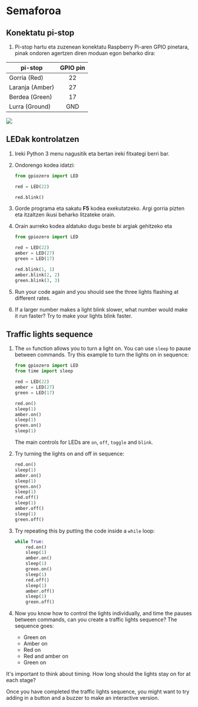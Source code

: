 # Semaforoa

## Konektatu pi-stop

1. Pi-stop hartu eta zuzenean konektatu Raspberry Pi-aren GPIO pinetara, pinak ondoren agertzen diren moduan egon beharko dira:

| pi-stop   | GPIO pin |
| --------- | :------: |
| Gorria (Red)       | 22       |
| Laranja (Amber)     | 27       |
| Berdea (Green)     | 17       |
| Lurra (Ground)    | GND      |

![](images/pi-stop.png)

## LEDak kontrolatzen

1. Ireki Python 3 menu nagusitik eta bertan ireki fitxategi berri bar.

1. Ondorengo kodea idatzi:

    ```python
    from gpiozero import LED

    red = LED(22)

    red.blink()
    ```

1. Gorde programa eta sakatu **F5** kodea exekutatzeko. Argi gorria pizten eta itzaltzen ikusi beharko litzateke orain. 

1. Orain aurreko kodea aldatuko dugu beste bi argiak gehitzeko eta 


    ```python
    from gpiozero import LED

    red = LED(22)
    amber = LED(27)
    green = LED(17)

    red.blink(1, 1)
    amber.blink(2, 2)
    green.blink(3, 3)
    ```

1. Run your code again and you should see the three lights flashing at different rates.

1. If a larger number makes a light blink slower, what number would make it run faster? Try to make your lights blink faster.

## Traffic lights sequence

1. The `on` function allows you to turn a light on. You can use `sleep` to pause between commands. Try this example to turn the lights on in sequence:

    ```python
    from gpiozero import LED
    from time import sleep

    red = LED(22)
    amber = LED(27)
    green = LED(17)

    red.on()
    sleep(1)
    amber.on()
    sleep(1)
    green.on()
    sleep(1)
    ```

    The main controls for LEDs are `on`, `off`, `toggle` and `blink`.

1. Try turning the lights on and off in sequence:

    ```python
    red.on()
    sleep(1)
    amber.on()
    sleep(1)
    green.on()
    sleep(1)
    red.off()
    sleep(1)
    amber.off()
    sleep(1)
    green.off()
    ```

1. Try repeating this by putting the code inside a `while` loop:

    ```python
    while True:
        red.on()
        sleep(1)
        amber.on()
        sleep(1)
        green.on()
        sleep(1)
        red.off()
        sleep(1)
        amber.off()
        sleep(1)
        green.off()
    ```

1. Now you know how to control the lights individually, and time the pauses between commands, can you create a traffic lights sequence? The sequence goes:

    - Green on
    - Amber on
    - Red on
    - Red and amber on
    - Green on

It's important to think about timing. How long should the lights stay on for at each stage?

Once you have completed the traffic lights sequence, you might want to try adding in a button and a buzzer to make an interactive version.

